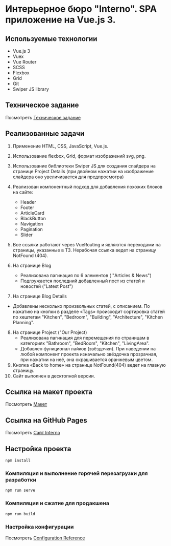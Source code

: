 # Интерьерное бюро \"Interno\". SPA приложение на Vue.js 3.

## Иcпользуемые технологии

- Vue.js 3
- Vuex
- Vue Router
- SCSS
- Flexbox
- Grid
- Git
- Swiper JS library

## Техническое задание

Посмотреть [Техническое задание](https://gbcdn.mrgcdn.ru/uploads/asset/5668666/attachment/5a4b32939f7165e4aeebff3acde8c9b4.pdf)

## Реализованные задачи

1. Применение HTML, CSS, JavaScript, Vue.js.
2. Использование flexbox, Grid, формат изображений svg, png.
3. Использование библиотеки Swiper JS для создания слайдера на странице Project Details (при двойном нажатии на изображение слайдера оно увеличивается для предпросмотра)
4. Реализован компонентный подход для добавления похожих блоков на сайте:
   - Header
   - Footer
   - ArticleCard
   - BlackButton
   - Navigation
   - Pagination
   - Slider
5. Все ссылки работают через VueRouting и являются переходами на страницы, указанные в ТЗ. Нерабочая ссылка ведет на страницу NotFound (404).
6. На странице Blog
   - Реализована пагинация по 6 элементов ( \"Articles & News\")
   - Подгружается последний добавленный пост из статей и новостей (\"Latest Post\")

7. На странице Blog Details
- Добавлены несколько произвольных статей, с описанием. По нажатию на кнопки в разделе «Tags» происходит сортировка статей по хештегам \"Kitchen\", \"Bedroom\", \"Building\", \"Architecture\", \"Kitchen Planning\".

8. На странице Project (\"Our Project\)
   - Реализована пагинация для перемещения по страницам в категориях \"Bathroom\", \"BedRoom\", \"Kitchen\", \"LivingArea\".
   - Добавлен функционал лайков (звёздочки). При наведении на любой компонент проекта изначально звёздочка прозрачная, при нажатии на неё, она окрашивается оранжевым цветом.
9. Кнопка «Back to home» на странице NotFound(404) ведет на главную страницу.
10. Сайт выполнен в десктопной версии.

## Ссылка на макет проекта

Посмотреть [Макет](<https://www.figma.com/file/okdYD45Tj2JpKsNASccUmf/Interior-Design-Webflow-Website-Template-(Community)-(Copy)-(Copy)?type=design&node-id=1-5&mode=design&t=EPP9PdQtvZ8kah8U-0>)

## Ссылка на GitHub Pages

Посмотреть [Сайт Interno](https://anumunraman.github.io/interno/)

## Настройка проекта

```
npm install
```

### Компиляция и выполнение горячей перезагрузки для разработки

```
npm run serve
```

### Компиляция и сжатие для продакшена

```
npm run build
```

### Настройка конфигурации

Посмотреть [Configuration Reference](https://cli.vuejs.org/config/)
